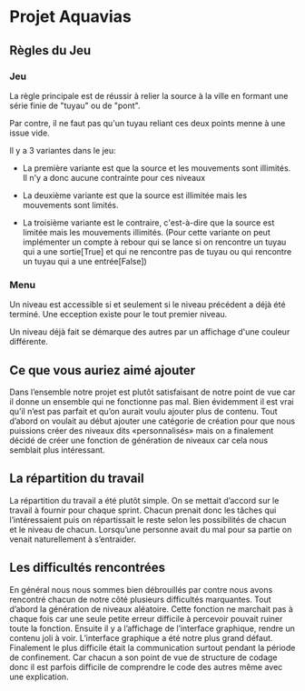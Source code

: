 # Projet Aquavias

## Règles du Jeu

### Jeu

La règle principale est de réussir à relier la source à la ville en formant une série finie de "tuyau" ou de "pont".

Par contre, il ne faut pas qu'un tuyau reliant ces deux points menne à une issue vide.

Il y a 3 variantes dans le jeu:

- La première variante est que la source et les mouvements sont illimités. Il n'y a donc aucune contrainte pour ces niveaux

- La deuxième variante est que la source est illimitée mais les mouvements sont limités.

- La troisième variante est le contraire, c'est-à-dire que la source est limitée mais les mouvements illimités.
  (Pour cette variante on peut implémenter un compte à rebour qui se lance si on rencontre un tuyau qui a une sortie[True] et qui ne rencontre pas de tuyau ou qui rencontre un tuyau qui a une entrée[False])

### Menu

Un niveau est accessible si et seulement si le niveau précédent a déjà été terminé. Une ecception existe pour le tout premier niveau.

Un niveau déjà fait se démarque des autres par un affichage d'une couleur différente.

## Ce que vous auriez aimé ajouter

Dans l’ensemble notre projet est plutôt satisfaisant de notre point de vue car il donne un ensemble qui ne fonctionne pas mal. Bien évidemment il est vrai qu’il n’est pas parfait et qu’on aurait voulu ajouter plus de contenu.
Tout d’abord on voulait au début ajouter une catégorie de création pour que nous puissions créer des niveaux dits «personnalisés» mais on a finalement décidé de créer une fonction de génération de niveaux car cela nous semblait plus intéressant.

## La répartition du travail

La répartition du travail a été plutôt simple. On se mettait d’accord sur le travail à fournir pour chaque sprint. Chacun prenait donc les tâches qui l’intéressaient puis on répartissait le reste selon les possibilités de chacun et le niveau de chacun. Lorsqu’une personne avait du mal pour sa partie on venait naturellement à s’entraider.

## Les difficultés rencontrées

En général nous nous sommes bien débrouillés par contre nous avons rencontré chacun de notre côté plusieurs difficultés marquantes.
Tout d’abord la génération de niveaux aléatoire. Cette fonction ne marchait pas à chaque fois car une seule petite erreur difficile à percevoir pouvait ruiner toute la fonction. 
Ensuite il y a l’affichage de l’interface graphique, rendre un contenu joli à voir. L’interface graphique a été notre plus grand défaut.
Finalement le plus difficile était la communication surtout pendant la période de confinement. Car chacun a son point de vue de structure de codage donc il est parfois difficile de comprendre le code des autres même avec une explication.
